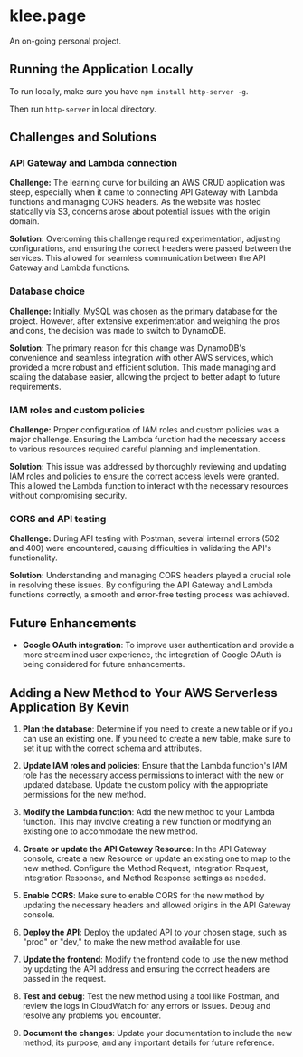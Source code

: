 # klee.page

An on-going personal project. 

## Running the Application Locally

To run locally, make sure you have `npm install http-server -g`.

Then run `http-server` in local directory.

## Challenges and Solutions

### API Gateway and Lambda connection

**Challenge:** The learning curve for building an AWS CRUD application was steep, especially when it came to connecting API Gateway with Lambda functions and managing CORS headers. As the website was hosted statically via S3, concerns arose about potential issues with the origin domain.

**Solution:** Overcoming this challenge required experimentation, adjusting configurations, and ensuring the correct headers were passed between the services. This allowed for seamless communication between the API Gateway and Lambda functions.

### Database choice

**Challenge:** Initially, MySQL was chosen as the primary database for the project. However, after extensive experimentation and weighing the pros and cons, the decision was made to switch to DynamoDB.

**Solution:** The primary reason for this change was DynamoDB's convenience and seamless integration with other AWS services, which provided a more robust and efficient solution. This made managing and scaling the database easier, allowing the project to better adapt to future requirements.

### IAM roles and custom policies

**Challenge:** Proper configuration of IAM roles and custom policies was a major challenge. Ensuring the Lambda function had the necessary access to various resources required careful planning and implementation.

**Solution:** This issue was addressed by thoroughly reviewing and updating IAM roles and policies to ensure the correct access levels were granted. This allowed the Lambda function to interact with the necessary resources without compromising security.

### CORS and API testing

**Challenge:** During API testing with Postman, several internal errors (502 and 400) were encountered, causing difficulties in validating the API's functionality.

**Solution:** Understanding and managing CORS headers played a crucial role in resolving these issues. By configuring the API Gateway and Lambda functions correctly, a smooth and error-free testing process was achieved.

## Future Enhancements

- **Google OAuth integration**: To improve user authentication and provide a more streamlined user experience, the integration of Google OAuth is being considered for future enhancements.

## Adding a New Method to Your AWS Serverless Application By Kevin

1. **Plan the database**: Determine if you need to create a new table or if you can use an existing one. If you need to create a new table, make sure to set it up with the correct schema and attributes.

2. **Update IAM roles and policies**: Ensure that the Lambda function's IAM role has the necessary access permissions to interact with the new or updated database. Update the custom policy with the appropriate permissions for the new method.

3. **Modify the Lambda function**: Add the new method to your Lambda function. This may involve creating a new function or modifying an existing one to accommodate the new method.

4. **Create or update the API Gateway Resource**: In the API Gateway console, create a new Resource or update an existing one to map to the new method. Configure the Method Request, Integration Request, Integration Response, and Method Response settings as needed.

5. **Enable CORS**: Make sure to enable CORS for the new method by updating the necessary headers and allowed origins in the API Gateway console.

6. **Deploy the API**: Deploy the updated API to your chosen stage, such as "prod" or "dev," to make the new method available for use.

7. **Update the frontend**: Modify the frontend code to use the new method by updating the API address and ensuring the correct headers are passed in the request.

8. **Test and debug**: Test the new method using a tool like Postman, and review the logs in CloudWatch for any errors or issues. Debug and resolve any problems you encounter.

9. **Document the changes**: Update your documentation to include the new method, its purpose, and any important details for future reference.
